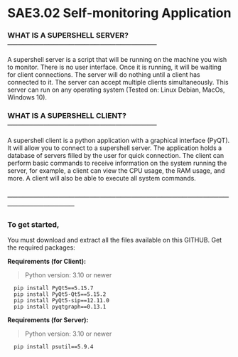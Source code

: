 # SAE3.02 Self-monitoring Application

### WHAT IS A SUPERSHELL SERVER?  ─────────────────────────────

A supershell server is a script that will be running on the machine you wish to monitor.
There is no user interface.
Once it is running, it will be waiting for client connections.
The server will do nothing until a client has connected to it.
The server can accept multiple clients simultaneously.
This server can run on any operating system (Tested on: Linux Debian, MacOs, Windows 10).

### WHAT IS A SUPERSHELL CLIENT?  ─────────────────────────────

A supershell client is a python application with a graphical interface (PyQT).
It will allow you to connect to a supershell server.
The application holds a database of servers filled by the user for quick connection.
The client can perform basic commands to receive information on the system running the server, for example, a client can view the CPU usage, the RAM usage, and more.
A client will also be able to execute all system commands.

### ────────────────────────────────────────────────────────

### To get started,
You must download and extract all the files available on this GITHUB.
Get the required packages:

**Requirements (for Client):**
> Python version: 3.10 or newer
```
  pip install PyQt5==5.15.7
  pip install PyQt5-Qt5==5.15.2
  pip install PyQt5-sip==12.11.0
  pip install pyqtgraph==0.13.1
```
**Requirements (for Server):**
> Python version: 3.10 or newer
```
  pip install psutil==5.9.4
```
